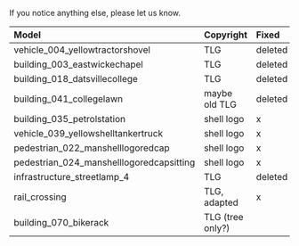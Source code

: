 If you notice anything else, please let us know.

| **Model** | **Copyright** | Fixed |
|:----------|:--------------|:------|
| vehicle\_004\_yellowtractorshovel | TLG | deleted |
| building\_003\_eastwickechapel | TLG | deleted |
| building\_018\_datsvillecollege | TLG | deleted |
| building\_041\_collegelawn | maybe old TLG | deleted |
| building\_035\_petrolstation | shell logo | x |
| vehicle\_039\_yellowshelltankertruck | shell logo | x |
| pedestrian\_022\_manshelllogoredcap | shell logo | x |
| pedestrian\_024\_manshelllogoredcapsitting | shell logo | x |
| infrastructure\_streetlamp\_4 | TLG | deleted |
| rail\_crossing | TLG, adapted | x |
| building\_070\_bikerack | TLG (tree only?) |  |
